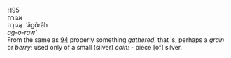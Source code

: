 H95  
אגורה  
אֲגוֹרָה ‎ ‘ăgôrâh  
*ag-o-raw‘*  
From the same as [94](h0094) properly something *gathered*, that is,
perhaps a *grain* or *berry*; used only of a small (silver) *coin: -*
piece \[of\] silver.  
